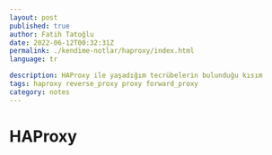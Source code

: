 ```yaml
---
layout: post
published: true
author: Fatih Tatoğlu
date: 2022-06-12T00:32:31Z
permalink: ./kendime-notlar/haproxy/index.html
language: tr

description: HAProxy ile yaşadığım tecrübelerin bulunduğu kısım
tags: haproxy reverse_proxy proxy forward_proxy
category: notes
---
```


# HAProxy
